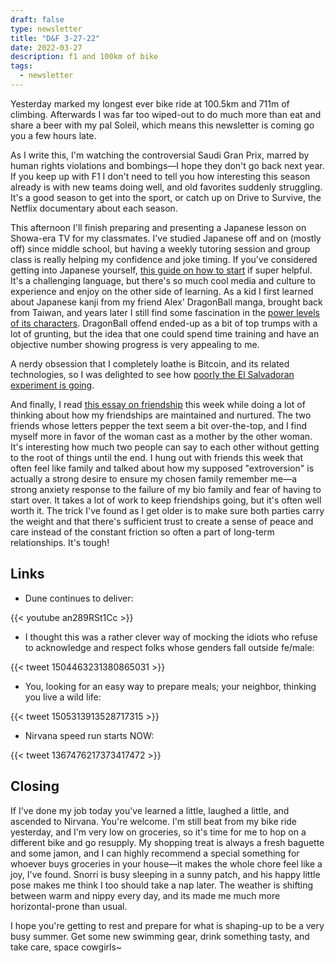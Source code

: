 ```yaml
---
draft: false
type: newsletter
title: "D&F 3-27-22"
date: 2022-03-27
description: f1 and 100km of bike
tags:
  - newsletter
---
```

Yesterday marked my longest ever bike ride at 100.5km and 711m of climbing. Afterwards I was far too wiped-out to do much more than eat and share a beer with my pal Soleil, which means this newsletter is coming go you a few hours late.

As I write this, I'm watching the controversial Saudi Gran Prix, marred by human rights violations and bombings—I hope they don't go back next year. If you keep up with F1 I don't need to tell you how interesting this season already is with new teams doing well, and old favorites suddenly struggling. It's a good season to get into the sport, or catch up on Drive to Survive, the Netflix documentary about each season.

This afternoon I'll finish preparing and presenting a Japanese lesson on Showa-era TV for my classmates. I've studied Japanese off and on (mostly off) since middle school, but having a weekly tutoring session and group class is really helping my confidence and joke timing. If you've considered getting into Japanese yourself, [this guide on how to start](https://www.tofugu.com/learn-japanese/) if super helpful. It's a challenging language, but there's so much cool media and culture to experience and enjoy on the other side of learning. As a kid I first learned about Japanese kanji from my friend Alex' DragonBall manga, brought back from Taiwan, and years later I still find some fascination in the [power levels of its characters](https://www.polygon.com/22981598/dragon-ball-power-levels-chart). DragonBall offend ended-up as a bit of top trumps with a lot of grunting, but the idea that one could spend time training and have an objective number showing progress is very appealing to me.

A nerdy obsession that I completely loathe is Bitcoin, and its related technologies, so I was delighted to see how [poorly the El Salvadoran experiment is going](https://restofworld.org/2022/el-salvador-bitcoin/).

And finally, I read [this essay on friendship](https://www.theatlantic.com/magazine/archive/2022/03/why-we-lose-friends-aging-happiness/621305/) this week while doing a lot of thinking about how my friendships are maintained and nurtured. The two friends whose letters pepper the text seem a bit over-the-top, and I find myself more in favor of the woman cast as a mother by the other woman. It's interesting how much two people can say to each other without getting to the root of things until the end. I hung out with friends this week that often feel like family and talked about how my supposed "extroversion" is actually a strong desire to ensure my chosen family remember me—a strong anxiety response to the failure of my bio family and fear of having to start over. It takes a lot of work to keep friendships going, but it's often well worth it. The trick I've found as I get older is to make sure both parties carry the weight and that there's sufficient trust to create a sense of peace and care instead of the constant friction so often a part of long-term relationships. It's tough!

## Links

- Dune continues to deliver:

{{< youtube an289RSt1Cc >}}

- I thought this was a rather clever way of mocking the idiots who refuse to acknowledge and respect folks whose genders fall outside fe/male:

{{< tweet 1504463231380865031 >}}

- You, looking for an easy way to prepare meals; your neighbor, thinking you live a wild life:

{{< tweet 1505313913528717315 >}}

- Nirvana speed run starts NOW:

{{< tweet 1367476217373417472 >}}

## Closing

If I've done my job today you've learned a little, laughed a little, and ascended to Nirvana. You're welcome. I'm still beat from my bike ride yesterday, and I'm very low on groceries, so it's time for me to hop on a different bike and go resupply. My shopping treat is always a fresh baguette and some jamon, and I can highly recommend a special something for whoever buys groceries in your house—it makes the whole chore feel like a joy, I've found. Snorri is busy sleeping in a sunny patch, and his happy little pose makes me think I too should take a nap later. The weather is shifting between warm and nippy every day, and its made me much more horizontal-prone than usual. 

I hope you're getting to rest and prepare for what is shaping-up to be a very busy summer. Get some new swimming gear, drink something tasty, and take care, space cowgirls~